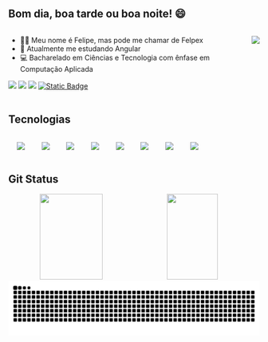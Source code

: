 ## Bom dia, boa tarde ou boa noite! 😄
<div style="display: inline-block">
  <ul>
    <img align="right" height="90" src="https://i.pinimg.com/originals/35/ac/8c/35ac8cf46b56cb4681a7c5055b818a89.gif" />
    <li>
      👨‍💻 Meu nome é Felipe, mas pode me chamar de Felpex
    </li>
    <li>
      📝 Atualmente me estudando Angular
    </li>
    <li>
      💻 Bacharelado em Ciências e Tecnologia com ênfase em Computação Aplicada
    </li>
  </ul>
</div>
<br>
<div> 
  <a href="https://www.linkedin.com/in/felpex/" target="_blank"><img src="https://img.shields.io/badge/-LinkedIn-%230077B5?style=for-the-badge&logo=linkedin&logoColor=white" target="_blank"></a> 
  <a href = "mailto:felipe95176@gmail.com"><img src="https://img.shields.io/badge/-Gmail-%23333?style=for-the-badge&logo=gmail&logoColor=white" target="_blank"></a>
  <a href="https://www.instagram.com/ofelpex/" target="_blank"><img src="https://img.shields.io/badge/-Instagram-%23E4405F?style=for-the-badge&logo=instagram&logoColor=white" target="_blank"></a>
  <a href="https://x.com/Felpex_br" target="_blank"><img alt="Static Badge" src="https://img.shields.io/badge/Twitter-303030?style=for-the-badge&logo=x&logoColor=white"></a>
</div>
<br>

## Tecnologias
<pre style="display: inline-block" align="center">
  <img align="center" height="85" src="https://cdn.jsdelivr.net/gh/devicons/devicon@latest/icons/angular/angular-original.svg" />    <img align="center" height="70" src="https://cdn.jsdelivr.net/gh/devicons/devicon@latest/icons/typescript/typescript-original.svg" />    <img align="center" height="70" src="https://cdn.jsdelivr.net/gh/devicons/devicon@latest/icons/html5/html5-original.svg" />    <img align="center" height="70" src="https://cdn.jsdelivr.net/gh/devicons/devicon@latest/icons/bootstrap/bootstrap-original.svg" />    <img align="center" height="70" src="https://cdn.jsdelivr.net/gh/devicons/devicon@latest/icons/tailwindcss/tailwindcss-original.svg" />    <img align="center" height="70" src="https://cdn.jsdelivr.net/gh/devicons/devicon@latest/icons/css3/css3-original.svg" />    <img align="center" height="70" src="https://cdn.jsdelivr.net/gh/devicons/devicon@latest/icons/javascript/javascript-original.svg" />    <img align="center" height="70" src="https://cdn.jsdelivr.net/gh/devicons/devicon@latest/icons/git/git-original.svg" />
</pre>
<br>

## Git Status
<div align="center" style="display: inline">
  <img height="172em" width="50%" src="https://github-readme-stats.vercel.app/api?username=oFelpex&theme=nord&show_icons=true&hide_border=true&count_private=true" />
  <img height="172em" width="45%" src="https://github-readme-stats.vercel.app/api/top-langs/?username=oFelpex&theme=nord&show_icons=true&hide_border=true&layout=compact" />
</div>

<div align="center">
  <picture>
    <source media="(prefers-color-scheme: dark)" srcset="https://raw.githubusercontent.com/oFelpex/oFelpex/output/github-contribution-grid-snake-dark.svg">
    <source media="(prefers-color-scheme: light)" srcset="https://raw.githubusercontent.com/oFelpex/oFelpex/output/github-contribution-grid-snake.svg">
    <img alt="github contribution grid snake animation" src="https://raw.githubusercontent.com/oFelpex/oFelpex/output/github-contribution-grid-snake.svg">
  </picture>
</div>
